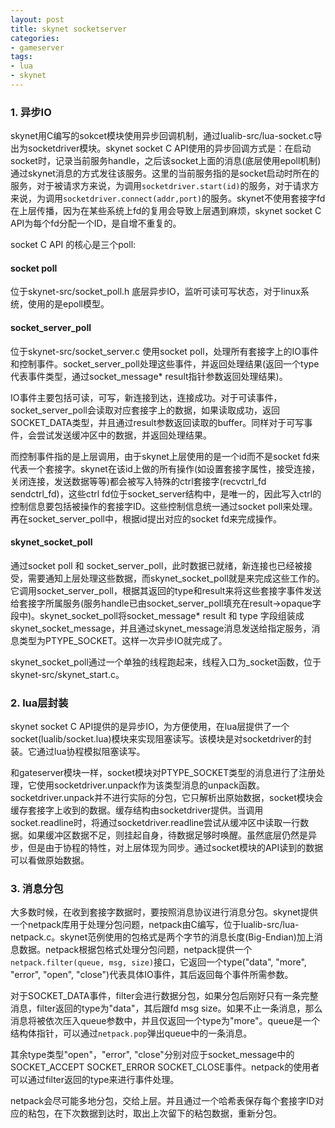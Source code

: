 ```yaml
---
layout: post
title: skynet socketserver
categories:
- gameserver
tags:
- lua
- skynet
---
```

### 1. 异步IO

skynet用C编写的sokcet模块使用异步回调机制，通过lualib-src/lua-socket.c导出为socketdriver模块。skynet socket C API使用的异步回调方式是：在启动socket时，记录当前服务handle，之后该socket上面的消息(底层使用epoll机制)通过skynet消息的方式发往该服务。这里的当前服务指的是socket启动时所在的服务，对于被请求方来说，为调用`socketdriver.start(id)`的服务，对于请求方来说，为调用`socketdriver.connect(addr,port)`的服务。skynet不使用套接字fd在上层传播，因为在某些系统上fd的复用会导致上层遇到麻烦，skynet socket C API为每个fd分配一个ID，是自增不重复的。

<!--more-->

socket C API 的核心是三个poll:

#### socket poll

位于skynet-src/socket_poll.h 底层异步IO，监听可读可写状态，对于linux系统，使用的是epoll模型。

#### socket_server_poll

位于skynet-src/socket_server.c 使用socket poll，处理所有套接字上的IO事件和控制事件。socket_server_poll处理这些事件，并返回处理结果(返回一个type代表事件类型，通过socket_message* result指针参数返回处理结果)。

IO事件主要包括可读，可写，新连接到达，连接成功。对于可读事件，socket_server_poll会读取对应套接字上的数据，如果读取成功，返回SOCKET_DATA类型，并且通过result参数返回读取的buffer。同样对于可写事件，会尝试发送缓冲区中的数据，并返回处理结果。

而控制事件指的是上层调用，由于skynet上层使用的是一个id而不是socket fd来代表一个套接字。skynet在该id上做的所有操作(如设置套接字属性，接受连接，关闭连接，发送数据等等)都会被写入特殊的ctrl套接字(recvctrl_fd sendctrl_fd)，这些ctrl fd位于socket_server结构中，是唯一的，因此写入ctrl的控制信息要包括被操作的套接字ID。这些控制信息统一通过socket poll来处理。再在socket_server_poll中，根据id提出对应的socket fd来完成操作。

#### skynet_socket_poll

通过socket poll 和 socket_server_poll，此时数据已就绪，新连接也已经被接受，需要通知上层处理这些数据，而skynet_socket_poll就是来完成这些工作的。它调用socket_server_poll，根据其返回的type和result来将这些套接字事件发送给套接字所属服务(服务handle已由socket_server_poll填充在result->opaque字段中)。skynet_socket_poll将socket_message* result 和 type 字段组装成skynet_socket_message，并且通过skynet_message消息发送给指定服务，消息类型为PTYPE_SOCKET。这样一次异步IO就完成了。

skynet_socket_poll通过一个单独的线程跑起来，线程入口为_socket函数，位于skynet-src/skynet_start.c。

### 2. lua层封装

skynet socket C API提供的是异步IO，为方便使用，在lua层提供了一个socket(lualib/socket.lua)模块来实现阻塞读写。该模块是对socketdriver的封装。它通过lua协程模拟阻塞读写。

和gateserver模块一样，socket模块对PTYPE_SOCKET类型的消息进行了注册处理，它使用socketdriver.unpack作为该类型消息的unpack函数。socketdriver.unpack并不进行实际的分包，它只解析出原始数据，socket模块会缓存套接字上收到的数据。缓存结构由socketdriver提供。当调用socket.readline时，将通过socketdriver.readline尝试从缓冲区中读取一行数据。如果缓冲区数据不足，则挂起自身，待数据足够时唤醒。虽然底层仍然是异步，但是由于协程的特性，对上层体现为同步。通过socket模块的API读到的数据可以看做原始数据。

### 3. 消息分包

大多数时候，在收到套接字数据时，要按照消息协议进行消息分包。skynet提供一个netpack库用于处理分包问题，netpack由C编写，位于lualib-src/lua-netpack.c。skynet范例使用的包格式是两个字节的消息长度(Big-Endian)加上消息数据。netpack根据包格式处理分包问题，netpack提供一个`netpack.filter(queue, msg, size)`接口，它返回一个type("data", "more", "error", "open", "close")代表具体IO事件，其后返回每个事件所需参数。

对于SOCKET_DATA事件，filter会进行数据分包，如果分包后刚好只有一条完整消息，filter返回的type为"data"，其后跟fd msg size。如果不止一条消息，那么消息将被依次压入queue参数中，并且仅返回一个type为"more"。queue是一个结构体指针，可以通过`netpack.pop`弹出queue中的一条消息。

其余type类型"open"，"error", "close"分别对应于socket_message中的SOCKET_ACCEPT SOCKET_ERROR SOCKET_CLOSE事件。netpack的使用者可以通过filter返回的type来进行事件处理。

netpack会尽可能多地分包，交给上层。并且通过一个哈希表保存每个套接字ID对应的粘包，在下次数据到达时，取出上次留下的粘包数据，重新分包。

[1]: https://github.com/cloudwu/skynet/wiki/Socket "skynet wiki: Socket"
